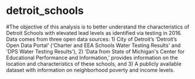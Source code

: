 # detroit_schools

#The objective of this analysis is to better understand the characteristics of Detroit Schools with elevated lead levels as identified via testing in 2016. Data comes from three open data sources: 1) City of Detroit’s ‘Detroit’s Open Data Portal’ ('Charter and EEA Schools Water Testing Results' and 'DPS Water Testing Results'), 2) 'Data from State of Michigan's Center for Educational Performance and Information,' provides information on the location and characteristics of these schools, and 3) A publicly available dataset with information on neighborhood poverty and income levels. 
